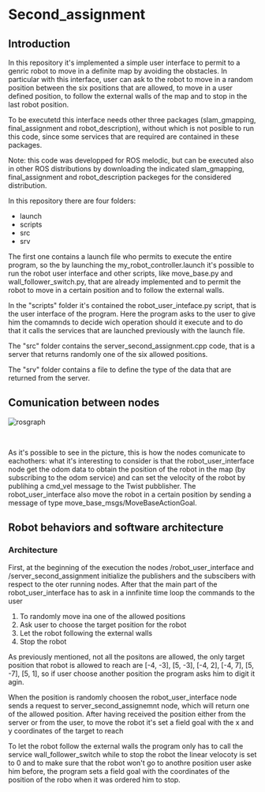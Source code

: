 # Second_assignment

## Introduction

In this repository it's implemented a simple user interface to permit to a genric robot to move in a definite map by avoiding the obstacles. In particular with this interface, user can ask to the robot to move in a random position between the six positions that are allowed, to move in a user defined position, to follow the external walls of the map and to stop in the last robot position.

To be executetd this interface needs other three packages (slam_gmapping, final_assignment and robot_description), without which is not posible to run this code, since some services that are required are contained in these packages.

Note: this code was developped for ROS melodic, but can be executed also in other ROS distributions by downloading the indicated slam_gmapping, final_assignment and robot_description packeges for the considered distribution.


In this repository there are four folders: 

* launch 
* scripts
* src
* srv

The first one contains a launch file who permits to execute the entire program, so the by launching the my_robot_controller.launch it's possible to run the robot user interface and other scripts, like move_base.py and wall_follower_switch.py, that are already implemented and  to permit the robot to move in a certain position and to follow the external walls.

In the "scripts" folder it's contained the robot_user_inteface.py script, that is the user interface of the program. Here the program asks to the user to give him the comamnds to decide wich operation should it execute and to do that it calls the services that are launched previously with the launch file.

The "src" folder contains the server_second_assignment.cpp code, that is a server that returns randomly one of the six allowed positions.

The "srv" folder contains a file to define the type of the data that are returned from the server.

## Comunication between nodes 

![rosgraph](https://user-images.githubusercontent.com/48511957/107848524-59255a00-6df4-11eb-8f9f-f9fe00d28803.png)

<br />

As it's possible to see in the picture, this is how the nodes comunicate to eachothers: what it's interesting to consider is that the robot_user_interface node get the odom data to obtain the position of the robot in the map (by subscribing to the odom service) and can set the velocity of the robot by publihing a cmd_vel message to the Twist pubblisher. 
The robot_user_interface also move the robot in a certain position by sending a message of type move_base_msgs/MoveBaseActionGoal. 

## Robot behaviors and software architecture 

### Architecture

First, at the beginning of the execution the nodes /robot_user_interface and /server_second_assignment initialize the publishers and the subscibers with respect to the oter running nodes. After that the main part of the robot_user_interface has to ask in a innfinite time loop the commands to the user

1) To randomly move ina one of the allowed positions
2) Ask user to choose the target position for the robot
3) Let the robot following the external walls 
4) Stop the robot 

As previously mentioned, not all the positons are allowed, the only target position that robot is allowed to reach are [-4, -3], [5, -3], [-4, 2], [-4, 7], 
[5, -7], [5, 1], so if user choose another position the program asks him to digit it agin.

When the position is randomly choosen the robot_user_interface node sends a request to server_second_assignemnt node, which will return one of the allowed position.
After having received the position either from the server or from the user, to move the robot it's set a field goal with the x and y coordinates of the target to reach

To let the robot follow the external walls the program only has to call the service wall_follower_switch while to stop the robot the linear velocoty is set to 0 and to make sure that the robot won't go to anothre position user aske him before, the program sets a field goal with the coordinates of the position of the robo when it was ordered him to stop.

